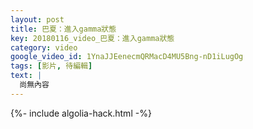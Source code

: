 ```yaml
---
layout: post
title: 巴夏：進入gamma狀態
key: 20180116_video_巴夏：進入gamma狀態
category: video
google_video_id: 1YnaJJEenecmQRMacD4MU5Bng-nD1iLugOg
tags: [影片, 待編輯]
text: |
  尚無內容
---
```


{%- include algolia-hack.html -%}
